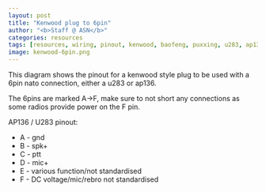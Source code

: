 ```yaml
---
layout: post
title: "Kenwood plug to 6pin"
author: "<b>Staff @ ASN</b>"
categories: resources
tags: [resources, wiring, pinout, kenwood, baofeng, puxxing, u283, ap136, nato, icom]
image: kenwood-6pin.png
---
```


This diagram shows the pinout for a kenwood style plug to be used with a 6pin nato connection, either a u283 or ap136. 

The 6pins are marked A->F, make sure to not short any connections as some radios provide power on the F pin. 

AP136 / U283 pinout: 
* A - gnd
* B - spk+
* C - ptt
* D - mic+
* E - various function/not standardised
* F - DC voltage/mic/rebro not standardised
